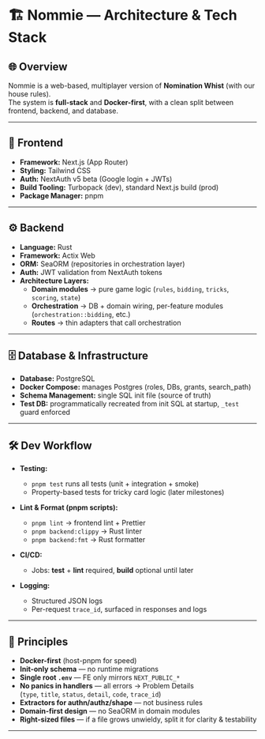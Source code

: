 # 🏗️ Nommie — Architecture & Tech Stack

## 🌐 Overview
Nommie is a web-based, multiplayer version of **Nomination Whist** (with our house rules).  
The system is **full-stack** and **Docker-first**, with a clean split between frontend, backend, and database.

---

## 🎨 Frontend
- **Framework:** Next.js (App Router)  
- **Styling:** Tailwind CSS  
- **Auth:** NextAuth v5 beta (Google login + JWTs)  
- **Build Tooling:** Turbopack (dev), standard Next.js build (prod)  
- **Package Manager:** pnpm  

---

## ⚙️ Backend
- **Language:** Rust  
- **Framework:** Actix Web  
- **ORM:** SeaORM (repositories in orchestration layer)  
- **Auth:** JWT validation from NextAuth tokens  
- **Architecture Layers:**  
  - **Domain modules** → pure game logic (`rules`, `bidding`, `tricks`, `scoring`, `state`)  
  - **Orchestration** → DB + domain wiring, per-feature modules (`orchestration::bidding`, etc.)  
  - **Routes** → thin adapters that call orchestration  

---

## 🗄️ Database & Infrastructure
- **Database:** PostgreSQL  
- **Docker Compose:** manages Postgres (roles, DBs, grants, search_path)  
- **Schema Management:** single SQL init file (source of truth)  
- **Test DB:** programmatically recreated from init SQL at startup, `_test` guard enforced  

---

## 🛠️ Dev Workflow
- **Testing:**  
  - `pnpm test` runs all tests (unit + integration + smoke)  
  - Property-based tests for tricky card logic (later milestones)  

- **Lint & Format (pnpm scripts):**  
  - `pnpm lint` → frontend lint + Prettier  
  - `pnpm backend:clippy` → Rust linter  
  - `pnpm backend:fmt` → Rust formatter  

- **CI/CD:**  
  - Jobs: **test** + **lint** required, **build** optional until later  

- **Logging:**  
  - Structured JSON logs  
  - Per-request `trace_id`, surfaced in responses and logs  

---

## 🧭 Principles
- **Docker-first** (host-pnpm for speed)  
- **Init-only schema** — no runtime migrations  
- **Single root `.env`** — FE only mirrors `NEXT_PUBLIC_*`  
- **No panics in handlers** — all errors → Problem Details  
  (`type`, `title`, `status`, `detail`, `code`, `trace_id`)  
- **Extractors for authn/authz/shape** — not business rules  
- **Domain-first design** — no SeaORM in domain modules  
- **Right-sized files** — if a file grows unwieldy, split it for clarity & testability  

---
